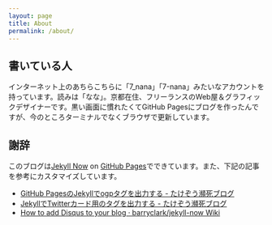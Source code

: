 ```yaml
---
layout: page
title: About
permalink: /about/
---
```


## 書いている人

インターネット上のあちらこちらに「7_nana」「7-nana」みたいなアカウントを持っています。読みは「なな」。京都在住、フリーランスのWeb屋＆グラフィックデザイナーです。黒い画面に慣れたくてGitHub Pagesにブログを作ったんですが、今のところターミナルでなくブラウザで更新しています。

## 謝辞

このブログは[Jekyll Now](http://www.jekyllnow.com/ "Jekyll Now – Create a Jekyll Blog in minutes") on [GitHub Pages](https://pages.github.com/ "GitHub Pages")でできています。また、下記の記事を参考にカスタマイズしています。

- [GitHub PagesのJekyllでogpタグを出力する - たけぞう瀕死ブログ](http://takezoe.hatenablog.com/entry/2016/07/03/104536 "GitHub PagesのJekyllでogpタグを出力する - たけぞう瀕死ブログ")
- [JekyllでTwitterカード用のタグを出力する - たけぞう瀕死ブログ](http://takezoe.hatenablog.com/entry/2016/07/03/175911 "JekyllでTwitterカード用のタグを出力する - たけぞう瀕死ブログ")
- [How to add Disqus to your blog · barryclark/jekyll-now Wiki](https://github.com/barryclark/jekyll-now/wiki/How-to-add-Disqus-to-your-blog "How to add Disqus to your blog · barryclark/jekyll-now Wiki")
